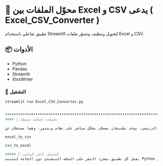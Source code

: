# 📝 محوّل الملفات بين Excel و CSV  يدعى ( Excel_CSV_Converter )

تطبيق تفاعلي باستخدام Streamlit لتحويل وتنظيف وتصوّر ملفات Excel و CSV.

## 📦 الأدوات
- Python
- Pandas
- Streamlit
- XlsxWriter

### 🚀 التشغيل
```bash
streamlit run Excel_CSV_Converter.py


************************************************************************************************
#### 🧩 تطبيقات إضافية بسيطة

بالإضافة إلى التطبيق الرئيسي، يوجد تطبيقان يعملان بشكل مباشر على نظام ويندوز، وهما مستقلان عن Excel_CSV_Converter:

excel_to_csv

csv_to_excel

##### 🔧 التشغيل بالنقر المباشر
يعمل كل تطبيق بمجرد النقر على الملف التنفيذي دون الحاجة لتثبيت Python أو Streamlit.